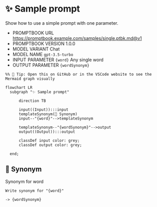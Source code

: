 # ✨ Sample prompt

Show how to use a simple prompt with one parameter.

-   PROMPTBOOK URL https://promptbook.example.com/samples/single.ptbk.md@v1
-   PROMPTBOOK VERSION 1.0.0
-   MODEL VARIANT Chat
-   MODEL NAME `gpt-3.5-turbo`
-   INPUT  PARAMETER `{word}` Any single word
-   OUTPUT PARAMETER `{wordSynonym}`

<!--Graph-->
<!-- ⚠️ WARNING: This section was auto-generated -->

```mermaid
%% 🔮 Tip: Open this on GitHub or in the VSCode website to see the Mermaid graph visually

flowchart LR
  subgraph "✨ Sample prompt"

      direction TB

      input((Input)):::input
      templateSynonym(💬 Synonym)
      input--"{word}"-->templateSynonym

      templateSynonym--"{wordSynonym}"-->output
      output((Output)):::output

      classDef input color: grey;
      classDef output color: grey;

  end;
```

<!--/Graph-->

## 💬 Synonym

Synonym for word

```text
Write synonym for "{word}"
```

`-> {wordSynonym}`

<!--
TODO: [🧠] Figure out less simmilar word for "single", "simple" and "sample"
-->
